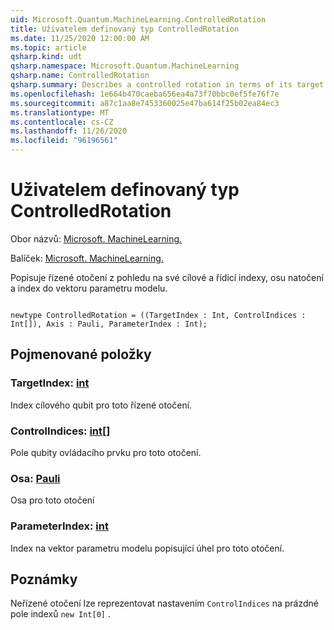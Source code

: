 ```yaml
---
uid: Microsoft.Quantum.MachineLearning.ControlledRotation
title: Uživatelem definovaný typ ControlledRotation
ms.date: 11/25/2020 12:00:00 AM
ms.topic: article
qsharp.kind: udt
qsharp.namespace: Microsoft.Quantum.MachineLearning
qsharp.name: ControlledRotation
qsharp.summary: Describes a controlled rotation in terms of its target and control indices, rotation axis, and index into a model parameter vector.
ms.openlocfilehash: 1e664b470caeba656ea4a73f70bbc0ef5fe76f7e
ms.sourcegitcommit: a87c1aa8e7453360025e47ba614f25b02ea84ec3
ms.translationtype: MT
ms.contentlocale: cs-CZ
ms.lasthandoff: 11/26/2020
ms.locfileid: "96196561"
---
```

# <a name="controlledrotation-user-defined-type"></a>Uživatelem definovaný typ ControlledRotation

Obor názvů: [Microsoft. MachineLearning.](xref:Microsoft.Quantum.MachineLearning)

Balíček: [Microsoft. MachineLearning.](https://nuget.org/packages/Microsoft.Quantum.MachineLearning)


Popisuje řízené otočení z pohledu na své cílové a řídicí indexy, osu natočení a index do vektoru parametru modelu.

```qsharp

newtype ControlledRotation = ((TargetIndex : Int, ControlIndices : Int[]), Axis : Pauli, ParameterIndex : Int);
```



## <a name="named-items"></a>Pojmenované položky

### <a name="targetindex--int"></a>TargetIndex: [int](xref:microsoft.quantum.lang-ref.int)

Index cílového qubit pro toto řízené otočení.
### <a name="controlindices--int"></a>ControlIndices: [int](xref:microsoft.quantum.lang-ref.int)[]

Pole qubity ovládacího prvku pro toto otočení.
### <a name="axis--pauli"></a>Osa: [Pauli](xref:microsoft.quantum.lang-ref.pauli)

Osa pro toto otočení
### <a name="parameterindex--int"></a>ParameterIndex: [int](xref:microsoft.quantum.lang-ref.int)

Index na vektor parametru modelu popisující úhel pro toto otočení.

## <a name="remarks"></a>Poznámky

Neřízené otočení lze reprezentovat nastavením `ControlIndices` na prázdné pole indexů `new Int[0]` .